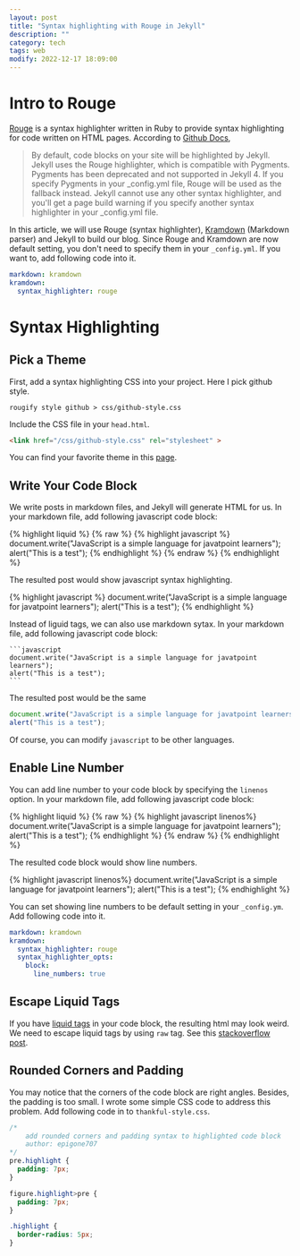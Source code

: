```yaml
---
layout: post
title: "Syntax highlighting with Rouge in Jekyll"
description: ""
category: tech
tags: web
modify: 2022-12-17 18:09:00
---
```


# Intro to Rouge
[Rouge](https://github.com/rouge-ruby/rouge) is a syntax highlighter written in Ruby to provide syntax highlighting for code written on HTML pages. According to [Github Docs](https://docs.github.com/en/enterprise-server@3.5/pages/setting-up-a-github-pages-site-with-jekyll/about-github-pages-and-jekyll#syntax-highlighting),

> By default, code blocks on your site will be highlighted by Jekyll. Jekyll uses the Rouge highlighter, which is compatible with Pygments. Pygments has been deprecated and not supported in Jekyll 4. If you specify Pygments in your _config.yml file, Rouge will be used as the fallback instead. Jekyll cannot use any other syntax highlighter, and you'll get a page build warning if you specify another syntax highlighter in your _config.yml file.

In this article, we will use Rouge (syntax highlighter), [Kramdown](https://kramdown.gettalong.org/) (Markdown parser) and Jekyll to build our blog. Since Rouge and Kramdown are now default setting, you don't need to specify them in your `_config.yml`. If you want to, add following code into it. 

```yml
markdown: kramdown
kramdown:
  syntax_highlighter: rouge
```

# Syntax Highlighting

## Pick a Theme
First, add a syntax highlighting CSS into your project. Here I pick github style. 
```
rougify style github > css/github-style.css
```
Include the CSS file in your `head.html`.
```html
<link href="/css/github-style.css" rel="stylesheet" >
```
You can find your favorite theme in this [page](https://spsarolkar.github.io/rouge-theme-preview/).

## Write Your Code Block

We write posts in markdown files, and Jekyll will generate HTML for us.
In your markdown file, add following javascript code block:

{% highlight liquid %}
{% raw %}
{% highlight javascript %}
document.write("JavaScript is a simple language for javatpoint learners");
alert("This is a test");
{% endhighlight %}
{% endraw %}
{% endhighlight %}

The resulted post would show javascript syntax highlighting.

{% highlight javascript %}
document.write("JavaScript is a simple language for javatpoint learners");
alert("This is a test");
{% endhighlight %}

Instead of liguid tags, we can also use markdown sytax. In your markdown file, add following javascript code block:
~~~
```javascript
document.write("JavaScript is a simple language for javatpoint learners");
alert("This is a test");
```
~~~

The resulted post would be the same
```javascript
document.write("JavaScript is a simple language for javatpoint learners");
alert("This is a test");
```

Of course, you can modify `javascript` to be other languages. 


## Enable Line Number

You can add line number to your code block by specifying the `linenos` option. In your markdown file, add following javascript code block:

{% highlight liquid %}
{% raw %}
{% highlight javascript linenos%}
document.write("JavaScript is a simple language for javatpoint learners");
alert("This is a test");
{% endhighlight %}
{% endraw %}
{% endhighlight %}

The resulted code block would show line numbers.

{% highlight javascript linenos%}
document.write("JavaScript is a simple language for javatpoint learners");
alert("This is a test");
{% endhighlight %}

You can set showing line numbers to be default setting in your `_config.ym`. Add following code into it.

```yml 
markdown: kramdown
kramdown:
  syntax_highlighter: rouge
  syntax_highlighter_opts:
    block:
      line_numbers: true
```

## Escape Liquid Tags
If you have [liquid tags](https://shopify.dev/api/liquid/tags) in your code block, the resulting html may look weird. We need to escape liquid tags by using `raw` tag. See this [stackoverflow post](https://stackoverflow.com/questions/3426182/how-to-escape-liquid-template-tags).


## Rounded Corners and Padding

You may notice that the corners of the code block are right angles. Besides, the padding is too small. I wrote some simple CSS code to address this problem. Add following code in to `thankful-style.css`.

```css
/* 
    add rounded corners and padding syntax to highlighted code block
    author: epigone707
*/
pre.highlight {
  padding: 7px;
}

figure.highlight>pre {
  padding: 7px;
}

.highlight {
  border-radius: 5px;
}
```